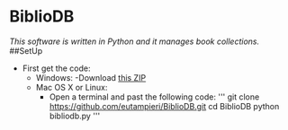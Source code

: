 # BiblioDB
*This software is written in Python and it manages book collections.*
##SetUp
- First get the code:
	* Windows:
		-Download [this ZIP](https://github.com/eutampieri/BiblioDB/archive/master.zip)
	* Mac OS X or Linux:
		- Open a terminal and past the following code:
			'''
			git clone https://github.com/eutampieri/BiblioDB.git
			cd BiblioDB
			python bibliodb.py
			'''